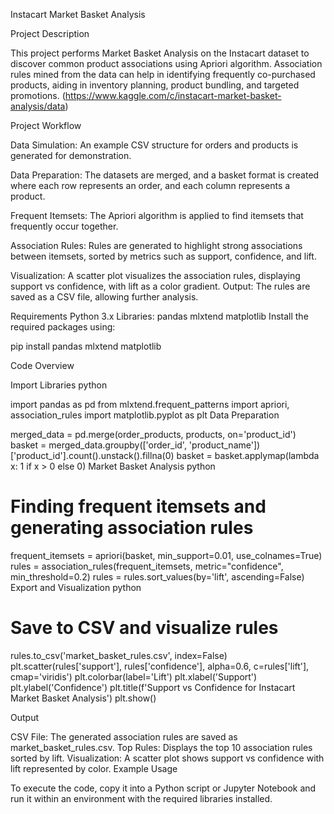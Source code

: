 Instacart Market Basket Analysis

Project Description 

This project performs Market Basket Analysis on the Instacart dataset to discover common product associations using Apriori algorithm. Association rules mined from the data can help in identifying frequently co-purchased products, aiding in inventory planning, product bundling, and targeted promotions.
(https://www.kaggle.com/c/instacart-market-basket-analysis/data)


Project Workflow

Data Simulation: An example CSV structure for orders and products is generated for demonstration.

Data Preparation: The datasets are merged, and a basket format is created where each row represents an order, and each column represents a product.

Frequent Itemsets: The Apriori algorithm is applied to find itemsets that frequently occur together.

Association Rules: Rules are generated to highlight strong associations between itemsets, sorted by metrics such as support, confidence, and lift.

Visualization: A scatter plot visualizes the association rules, displaying support vs confidence, with lift as a color gradient.
Output: The rules are saved as a CSV file, allowing further analysis.

Requirements
Python 3.x
Libraries:
pandas
mlxtend
matplotlib
Install the required packages using:


pip install pandas mlxtend matplotlib

Code Overview

Import Libraries
python

import pandas as pd
from mlxtend.frequent_patterns import apriori, association_rules
import matplotlib.pyplot as plt
Data Preparation



merged_data = pd.merge(order_products, products, on='product_id')
basket = merged_data.groupby(['order_id', 'product_name'])['product_id'].count().unstack().fillna(0)
basket = basket.applymap(lambda x: 1 if x > 0 else 0)
Market Basket Analysis
python

# Finding frequent itemsets and generating association rules
frequent_itemsets = apriori(basket, min_support=0.01, use_colnames=True)
rules = association_rules(frequent_itemsets, metric="confidence", min_threshold=0.2)
rules = rules.sort_values(by='lift', ascending=False)
Export and Visualization
python

# Save to CSV and visualize rules
rules.to_csv('market_basket_rules.csv', index=False)
plt.scatter(rules['support'], rules['confidence'], alpha=0.6, c=rules['lift'], cmap='viridis')
plt.colorbar(label='Lift')
plt.xlabel('Support')
plt.ylabel('Confidence')
plt.title(f'Support vs Confidence for Instacart Market Basket Analysis')
plt.show()

Output

CSV File: The generated association rules are saved as market_basket_rules.csv.
Top Rules: Displays the top 10 association rules sorted by lift.
Visualization: A scatter plot shows support vs confidence with lift represented by color.
Example Usage

To execute the code, copy it into a Python script or Jupyter Notebook and run it within an environment with the required libraries installed.